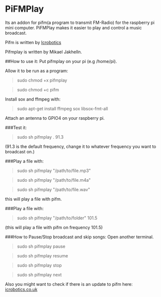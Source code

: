 PiFMPlay
========
Its an addon for pifm(a program to transmit FM-Radio) for the raspberry pi mini computer.
PiFMPlay makes it easier to play and control a music broadcast.

Pifm is written by [Icrobotics](http://www.icrobotics.co.uk/wiki/index.php)

Pifmplay is written by Mikael Jakhelln.

##How to use it:
Put pifmplay on your pi (e.g /home/pi).

Allow it to be run as a program:
>sudo chmod +x pifmplay

>sudo chmod +c pifm

Install sox and ffmpeg with:
>sudo apt-get install ffmpeg sox libsox-fmt-all 

Attach an antenna to GPIO4 on your raspberry pi.

###Test it:

>sudo sh pifmplay . 91.3

(91.3 is the default frequency, change it to whatever frequency you want to broadcast on.)

###Play a file with:

>sudo sh pifmplay "/path/to/file.mp3"

>sudo sh pifmplay "/path/to/file.m4a"

>sudo sh pifmplay "/path/to/file.wav"

this will play a file with pifm.

###Play a file with:

>sudo sh pifmplay "/path/to/folder" 101.5

(this will play a file with pifm on frequency 101.5)

###How to Pause/Stop broadcast and skip songs:
Open another terminal.

>sudo sh pifmplay pause

>sudo sh pifmplay resume

>sudo sh pifmplay stop

>sudo sh pifmplay next

Also you might want to check if there is an update to pifm here: 
[icrobotics.co.uk](http://www.icrobotics.co.uk/wiki/index.php/Turning_the_Raspberry_Pi_Into_an_FM_Transmitter)

